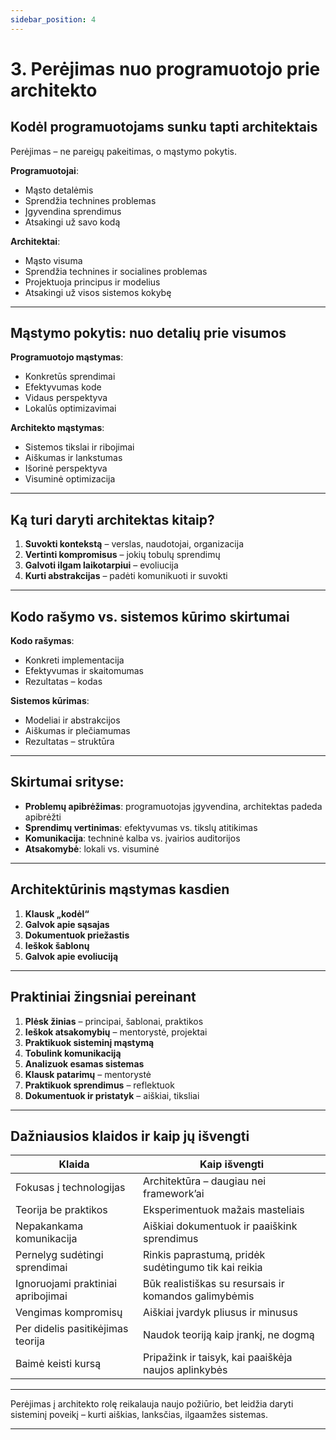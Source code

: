 ```yaml
---
sidebar_position: 4
---
```


# 3. Perėjimas nuo programuotojo prie architekto

## Kodėl programuotojams sunku tapti architektais

Perėjimas – ne pareigų pakeitimas, o mąstymo pokytis.

**Programuotojai**:  
- Mąsto detalėmis  
- Sprendžia technines problemas  
- Įgyvendina sprendimus  
- Atsakingi už savo kodą

**Architektai**:  
- Mąsto visuma  
- Sprendžia technines ir socialines problemas  
- Projektuoja principus ir modelius  
- Atsakingi už visos sistemos kokybę

---

## Mąstymo pokytis: nuo detalių prie visumos

**Programuotojo mąstymas**:  
- Konkretūs sprendimai  
- Efektyvumas kode  
- Vidaus perspektyva  
- Lokalūs optimizavimai

**Architekto mąstymas**:  
- Sistemos tikslai ir ribojimai  
- Aiškumas ir lankstumas  
- Išorinė perspektyva  
- Visuminė optimizacija

---

## Ką turi daryti architektas kitaip?

1. **Suvokti kontekstą** – verslas, naudotojai, organizacija  
2. **Vertinti kompromisus** – jokių tobulų sprendimų  
3. **Galvoti ilgam laikotarpiui** – evoliucija  
4. **Kurti abstrakcijas** – padėti komunikuoti ir suvokti

---

## Kodo rašymo vs. sistemos kūrimo skirtumai

**Kodo rašymas**:  
- Konkreti implementacija  
- Efektyvumas ir skaitomumas  
- Rezultatas – kodas

**Sistemos kūrimas**:  
- Modeliai ir abstrakcijos  
- Aiškumas ir plečiamumas  
- Rezultatas – struktūra

---

## Skirtumai srityse:

- **Problemų apibrėžimas**: programuotojas įgyvendina, architektas padeda apibrėžti  
- **Sprendimų vertinimas**: efektyvumas vs. tikslų atitikimas  
- **Komunikacija**: techninė kalba vs. įvairios auditorijos  
- **Atsakomybė**: lokali vs. visuminė

---

## Architektūrinis mąstymas kasdien

1. **Klausk „kodėl“**  
2. **Galvok apie sąsajas**  
3. **Dokumentuok priežastis**  
4. **Ieškok šablonų**  
5. **Galvok apie evoliuciją**

---

## Praktiniai žingsniai pereinant

1. **Plėsk žinias** – principai, šablonai, praktikos  
2. **Ieškok atsakomybių** – mentorystė, projektai  
3. **Praktikuok sisteminį mąstymą**  
4. **Tobulink komunikaciją**  
5. **Analizuok esamas sistemas**  
6. **Klausk patarimų** – mentorystė  
7. **Praktikuok sprendimus** – reflektuok  
8. **Dokumentuok ir pristatyk** – aiškiai, tiksliai

---

## Dažniausios klaidos ir kaip jų išvengti

| Klaida                                | Kaip išvengti                                              |
|---------------------------------------|-------------------------------------------------------------|
| Fokusas į technologijas               | Architektūra – daugiau nei framework’ai                    |
| Teorija be praktikos                  | Eksperimentuok mažais masteliais                           |
| Nepakankama komunikacija              | Aiškiai dokumentuok ir paaiškink sprendimus                |
| Pernelyg sudėtingi sprendimai         | Rinkis paprastumą, pridėk sudėtingumo tik kai reikia       |
| Ignoruojami praktiniai apribojimai    | Būk realistiškas su resursais ir komandos galimybėmis      |
| Vengimas kompromisų                   | Aiškiai įvardyk pliusus ir minusus                         |
| Per didelis pasitikėjimas teorija     | Naudok teoriją kaip įrankį, ne dogmą                       |
| Baimė keisti kursą                    | Pripažink ir taisyk, kai paaiškėja naujos aplinkybės       |

---

Perėjimas į architekto rolę reikalauja naujo požiūrio, bet leidžia daryti sisteminį poveikį – kurti aiškias, lanksčias, ilgaamžes sistemas.

---

